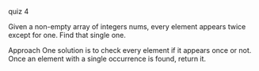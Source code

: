 quiz 4

Given a non-empty array of integers nums, every element appears twice except for one. Find that single one.

Approach
One solution is to check every element if it appears once or not. Once an element with a single occurrence is found, return it. 